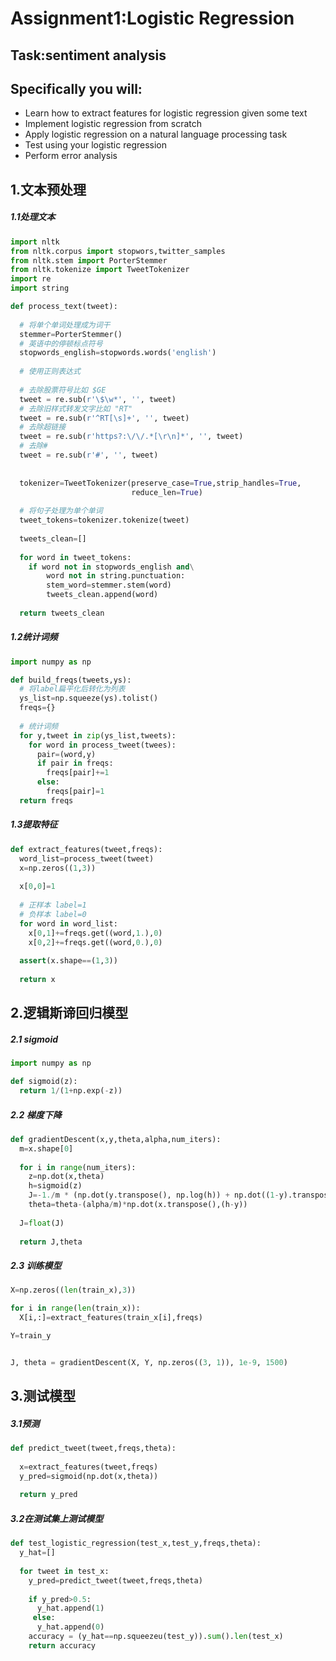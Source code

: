 # Assignment1:Logistic Regression

## Task:sentiment analysis

## Specifically you will:

* Learn how to extract features for logistic regression given some text
* Implement logistic regression from scratch
* Apply logistic regression on a natural language processing task
* Test using your logistic regression
* Perform error analysis



## 1.文本预处理

##### 1.1处理文本

```python
import nltk
from nltk.corpus import stopwors,twitter_samples
from nltk.stem import PorterStemmer
from nltk.tokenize import TweetTokenizer
import re
import string

def process_text(tweet):
  
  # 将单个单词处理成为词干
  stemmer=PorterStemmer()
  # 英语中的停顿标点符号
  stopwords_english=stopwords.words('english')
  
  # 使用正则表达式
  
  # 去除股票符号比如 $GE
  tweet = re.sub(r'\$\w*', '', tweet)
  # 去除旧样式转发文字比如 "RT"
  tweet = re.sub(r'^RT[\s]+', '', tweet)
  # 去除超链接
  tweet = re.sub(r'https?:\/\/.*[\r\n]*', '', tweet)
  # 去除#
  tweet = re.sub(r'#', '', tweet)
  
  
  tokenizer=TweetTokenizer(preserve_case=True,strip_handles=True,
                           reduce_len=True)
  
  # 将句子处理为单个单词
  tweet_tokens=tokenizer.tokenize(tweet)
  
  tweets_clean=[]
  
  for word in tweet_tokens:
    if word not in stopwords_english and\
    	word not in string.punctuation:
        stem_word=stemmer.stem(word)
        tweets_clean.append(word)
        
  return tweets_clean
```

##### 1.2统计词频

```python
import numpy as np

def build_freqs(tweets,ys):
  # 将label扁平化后转化为列表
  ys_list=np.squeeze(ys).tolist()
  freqs={}
  
  # 统计词频
  for y,tweet in zip(ys_list,tweets):
    for word in process_tweet(twees):
      pair=(word,y)
      if pair in freqs:
        freqs[pair]+=1
      else:
        freqs[pair]=1
  return freqs
```

##### 1.3提取特征

```python
def extract_features(tweet,freqs):
  word_list=process_tweet(tweet)
  x=np.zeros((1,3))
  
  x[0,0]=1
  
  # 正样本 label=1
  # 负样本 label=0
  for word in word_list:
    x[0,1]+=freqs.get((word,1.),0)
    x[0,2]+=freqs.get((word,0.),0)
    
  assert(x.shape==(1,3))
  
  return x
```



## 2.逻辑斯谛回归模型

##### 2.1 sigmoid



```python
import numpy as np

def sigmoid(z):
  return 1/(1+np.exp(-z))
```

##### 2.2 梯度下降

```python
def gradientDescent(x,y,theta,alpha,num_iters):
  m=x.shape[0]
  
  for i in range(num_iters):
    z=np.dot(x,theta)
    h=sigmoid(z)
    J=-1./m * (np.dot(y.transpose(), np.log(h)) + np.dot((1-y).transpose(),np.log(1-h)))
    theta=theta-(alpha/m)*np.dot(x.transpose(),(h-y))
    
  J=float(J)
  
  return J,theta
```

##### 2.3 训练模型

```python
X=np.zeros((len(train_x),3))

for i in range(len(train_x)):
  X[i,:]=extract_features(train_x[i],freqs)

Y=train_y


J, theta = gradientDescent(X, Y, np.zeros((3, 1)), 1e-9, 1500)
```



## 3.测试模型

##### 3.1预测

```python
def predict_tweet(tweet,freqs,theta):
  
  x=extract_features(tweet,freqs)
  y_pred=sigmoid(np.dot(x,theta))
  
  return y_pred 
```

##### 3.2在测试集上测试模型

```python
def test_logistic_regression(test_x,test_y,freqs,theta):
  y_hat=[]
  
  for tweet in test_x:
    y_pred=predict_tweet(tweet,freqs,theta)
    
    if y_pred>0.5:
      y_hat.append(1)
     else:
      y_hat.append(0)
 	accuracy = (y_hat==np.squeezeu(test_y)).sum().len(test_x)
	return accuracy
```

